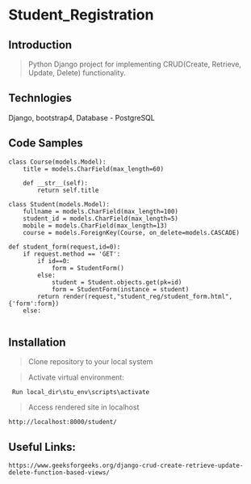 # Student_Registration

## Introduction

>Python Django project for implementing CRUD(Create, Retrieve, Update, Delete) functionality.

## Technlogies

 Django,
 bootstrap4,
 Database - PostgreSQL


## Code Samples

```
class Course(models.Model):
    title = models.CharField(max_length=60)

    def __str__(self):
        return self.title

class Student(models.Model):
    fullname = models.CharField(max_length=100)
    student_id = models.CharField(max_length=5)
    mobile = models.CharField(max_length=13)
    course = models.ForeignKey(Course, on_delete=models.CASCADE)
```

```
def student_form(request,id=0):
    if request.method == 'GET':
        if id==0:
            form = StudentForm()
        else:
            student = Student.objects.get(pk=id)
            form = StudentForm(instance = student)
        return render(request,"student_reg/student_form.html",{'form':form})
    else:
       
```

## Installation

>Clone repository to your local system

>Activate virtual environment:

     Run local_dir\stu_env\scripts\activate

>Access rendered site in localhost
    
    http://localhost:8000/student/
    
## Useful Links:

    https://www.geeksforgeeks.org/django-crud-create-retrieve-update-delete-function-based-views/
